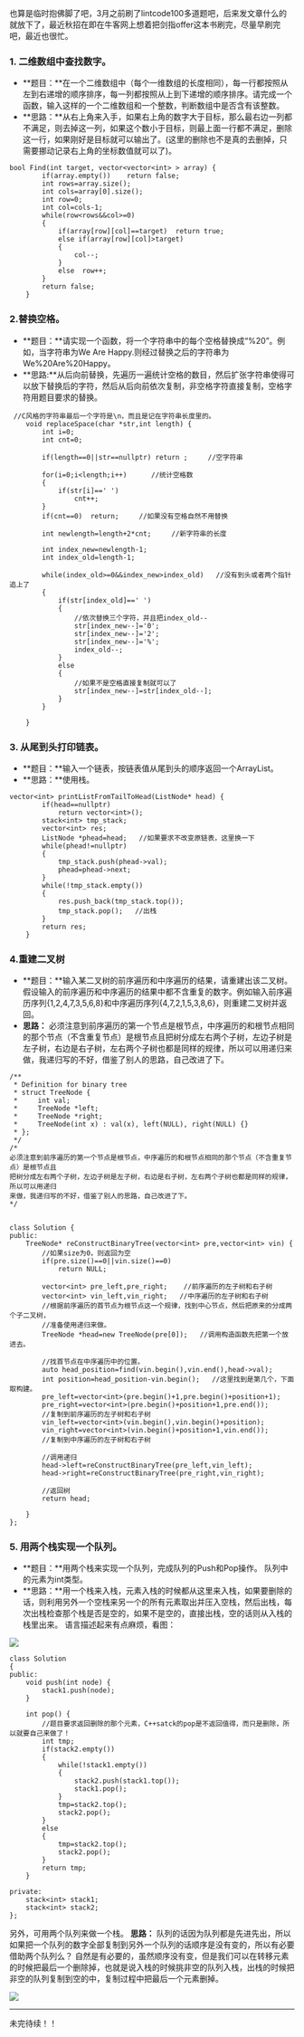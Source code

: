 也算是临时抱佛脚了吧，3月之前刷了lintcode100多道题吧，后来发文章什么的就放下了，最近秋招在即在牛客网上想着把剑指offer这本书刷完，尽量早刷完吧，最近也很忙。
### 1. 二维数组中查找数字。
* **题目：**在一个二维数组中（每个一维数组的长度相同），每一行都按照从左到右递增的顺序排序，每一列都按照从上到下递增的顺序排序。请完成一个函数，输入这样的一个二维数组和一个整数，判断数组中是否含有该整数。
* **思路：**从右上角来入手，如果右上角的数字大于目标，那么最右边一列都不满足，则去掉这一列，如果这个数小于目标，则最上面一行都不满足，删除这一行，如果刚好是目标就可以输出了。(这里的删除也不是真的去删掉，只需要挪动记录右上角的坐标数值就可以了)。

```
bool Find(int target, vector<vector<int> > array) {
        if(array.empty())    return false;
        int rows=array.size();
        int cols=array[0].size();
        int row=0;
        int col=cols-1;
        while(row<rows&&col>=0)
        {
            if(array[row][col]==target)  return true;
            else if(array[row][col]>target)
            {
                col--;
            }
            else  row++;
        }
        return false;
    }
```
### 2.替换空格。
* **题目：**请实现一个函数，将一个字符串中的每个空格替换成“%20”。例如，当字符串为We Are Happy.则经过替换之后的字符串为We%20Are%20Happy。
* **思路:**从后向前替换，先遍历一遍统计空格的数目，然后扩张字符串使得可以放下替换后的字符，然后从后向前依次复制，非空格字符直接复制，空格字符用题目要求的替换。
```
 //C风格的字符串最后一个字符是\n，而且是记在字符串长度里的。
	void replaceSpace(char *str,int length) {
        int i=0;
        int cnt=0;
        
        if(length==0||str==nullptr) return ;     //空字符串
        
        for(i=0;i<length;i++)      //统计空格数
        {
            if(str[i]==' ')
                cnt++;
        }
        if(cnt==0)  return;     //如果没有空格自然不用替换
        
        int newlength=length+2*cnt;     //新字符串的长度 
        
        int index_new=newlength-1;
        int index_old=length-1;
        
        while(index_old>=0&&index_new>index_old)   //没有到头或者两个指针追上了
        {
            if(str[index_old]==' ')
            {
                //依次替换三个字符，并且把index_old--
                str[index_new--]='0';
                str[index_new--]='2';
                str[index_new--]='%';    
                index_old--;
            }
            else 
            {
                //如果不是空格直接复制就可以了
                str[index_new--]=str[index_old--];
            }
        }

	}
```
### 3. 从尾到头打印链表。
* **题目：**输入一个链表，按链表值从尾到头的顺序返回一个ArrayList。
* **思路：**使用栈。
```
vector<int> printListFromTailToHead(ListNode* head) {
        if(head==nullptr)
            return vector<int>();
        stack<int> tmp_stack;
        vector<int> res;
        ListNode *phead=head;   //如果要求不改变原链表，这里换一下
        while(phead!=nullptr)
        {
            tmp_stack.push(phead->val);
            phead=phead->next;
        }
        while(!tmp_stack.empty())
        {
            res.push_back(tmp_stack.top());
            tmp_stack.pop();   //出栈
        }
        return res;
    }
```
### 4.重建二叉树
* **题目：**输入某二叉树的前序遍历和中序遍历的结果，请重建出该二叉树。假设输入的前序遍历和中序遍历的结果中都不含重复的数字。例如输入前序遍历序列{1,2,4,7,3,5,6,8}和中序遍历序列{4,7,2,1,5,3,8,6}，则重建二叉树并返回。
* **思路：**
必须注意到前序遍历的第一个节点是根节点，中序遍历的和根节点相同的那个节点（不含重复节点）是根节点且把树分成左右两个子树，左边子树是左子树，右边是右子树，左右两个子树也都是同样的规律，所以可以用递归来做，我递归写的不好，借鉴了别人的思路，自己改进了下。
```
/**
 * Definition for binary tree
 * struct TreeNode {
 *     int val;
 *     TreeNode *left;
 *     TreeNode *right;
 *     TreeNode(int x) : val(x), left(NULL), right(NULL) {}
 * };
 */
/*
必须注意到前序遍历的第一个节点是根节点，中序遍历的和根节点相同的那个节点（不含重复节点）是根节点且
把树分成左右两个子树，左边子树是左子树，右边是右子树，左右两个子树也都是同样的规律，所以可以用递归
来做，我递归写的不好，借鉴了别人的思路，自己改进了下。
*/


class Solution {
public:
    TreeNode* reConstructBinaryTree(vector<int> pre,vector<int> vin) {
        //如果size为0，则返回为空
        if(pre.size()==0||vin.size()==0)
            return NULL;
        
        vector<int> pre_left,pre_right;    //前序遍历的左子树和右子树
        vector<int> vin_left,vin_right;   //中序遍历的左子树和右子树
        //根据前序遍历的首节点为根节点这一个规律，找到中心节点，然后把原来的分成两个子二叉树，
        //准备使用递归来做。
        TreeNode *head=new TreeNode(pre[0]);   //调用构造函数先把第一个放进去。
        
        //找首节点在中序遍历中的位置。
        auto head_position=find(vin.begin(),vin.end(),head->val);
        int position=head_position-vin.begin();   //这里找到是第几个，下面取构建。
        pre_left=vector<int>(pre.begin()+1,pre.begin()+position+1);
        pre_right=vector<int>(pre.begin()+position+1,pre.end());
        //复制到前序遍历的左子树和右子树
        vin_left=vector<int>(vin.begin(),vin.begin()+position);
        vin_right=vector<int>(vin.begin()+position+1,vin.end());
        //复制到中序遍历的左子树和右子树 
        
        //调用递归
        head->left=reConstructBinaryTree(pre_left,vin_left);
        head->right=reConstructBinaryTree(pre_right,vin_right);
        
        //返回树
        return head;

    }
};
```
### 5. 用两个栈实现一个队列。
* **题目：**用两个栈来实现一个队列，完成队列的Push和Pop操作。 队列中的元素为int类型。
* **思路：**用一个栈来入栈，元素入栈的时候都从这里来入栈，如果要删除的话，则利用另外一个空栈来另一个的所有元素取出并压入空栈，然后出栈，每次出栈检查那个栈是否是空的，如果不是空的，直接出栈，空的话则从入栈的栈里出来。
语言描述起来有点麻烦，看图：

![](https://upload-images.jianshu.io/upload_images/5252065-a2d1fcc20ff159b8.png?imageMogr2/auto-orient/strip%7CimageView2/2/w/1240)

```
class Solution
{
public:
    void push(int node) {
        stack1.push(node);
    }

    int pop() {
        //题目要求返回删除的那个元素，C++satck的pop是不返回值得，而只是删除，所以就要自己来做了！
        int tmp;
        if(stack2.empty())
        {
            while(!stack1.empty())
            {
                stack2.push(stack1.top());
                stack1.pop();
            }
            tmp=stack2.top();
            stack2.pop();
        }
        else 
        {
            tmp=stack2.top();
            stack2.pop();
        }
        return tmp;
    }

private:
    stack<int> stack1;
    stack<int> stack2;
};
```

另外，可用两个队列来做一个栈。
**思路：** 队列的话因为队列都是先进先出，所以如果把一个队列的数字全部复制到另外一个队列的话顺序是没有变的，所以有必要借助两个队列么？ 自然是有必要的，虽然顺序没有变，但是我们可以在转移元素的时候把最后一个删除掉，也就是说入栈的时候挑非空的队列入栈，出栈的时候把非空的队列复制到空的中，复制过程中把最后一个元素删掉。

![](https://upload-images.jianshu.io/upload_images/5252065-7f9068d4ed803932.png?imageMogr2/auto-orient/strip%7CimageView2/2/w/1240)

---
未完待续！！






